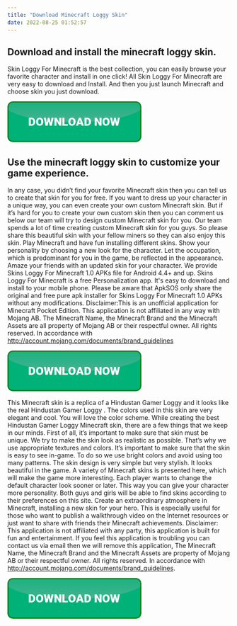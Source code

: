 ```yaml
---
title: "Download Minecraft Loggy Skin"
date: 2022-08-25 01:52:57
---
```


## Download and install the minecraft loggy skin.

Skin Loggy For Minecraft is the best collection, you can easily browse your favorite character and install in one click! All Skin Loggy For Minecraft are very easy to download and Install. And then you just launch Minecraft and choose skin you just download.

[![button](https://github.com/minecraftbay/minecraftbay.github.io/blob/main/dlbutton.png?raw=true)](https://minecraftsync.com/download-minecraft-skin)



## Use the minecraft loggy skin to customize your game experience.

In any case, you didn’t find your favorite Minecraft skin then you can tell us to create that skin for you for free. If you want to dress up your character in a unique way, you can even create your own custom Minecraft skin. But if it’s hard for you to create your own custom skin then you can comment us below our team will try to design custom Minecraft skin for you. Our team spends a lot of time creating custom Minecraft skin for you guys. So please share this beautiful skin with your fellow miners so they can also enjoy this skin.
Play Minecraft and have fun installing different skins. Show your personality by choosing a new look for the character. Let the occupation, which is predominant for you in the game, be reflected in the appearance. Amaze your friends with an updated skin for your character.
We provide Skins Loggy For Minecraft 1.0 APKs file for Android 4.4+ and up. Skins Loggy For Minecraft is a free Personalization app. It's easy to download and install to your mobile phone. Please be aware that ApkSOS only share the original and free pure apk installer for Skins Loggy For Minecraft 1.0 APKs without any modifications.
Disclaimer:This is an unofficial application for Minecraft Pocket Edition. This application is not affiliated in any way with Mojang AB. The Minecraft Name, the Minecraft Brand and the Minecraft Assets are all property of Mojang AB or their respectful owner. All rights reserved. In accordance with http://account.mojang.com/documents/brand_guidelines

[![button](https://github.com/minecraftbay/minecraftbay.github.io/blob/main/dlbutton.png?raw=true)](https://minecraftsync.com/download-minecraft-skin)


This Minecraft skin is a replica of a Hindustan Gamer Loggy and it looks like the real Hindustan Gamer Loggy . The colors used in this skin are very elegant and cool. You will love the color scheme. While creating the best Hindustan Gamer Loggy Minecraft skin, there are a few things that we keep in our minds. First of all, it’s important to make sure that skin must be unique. We try to make the skin look as realistic as possible. That’s why we use appropriate textures and colors. It’s important to make sure that the skin is easy to see in-game. To do so we use bright colors and avoid using too many patterns. The skin design is very simple but very stylish. It looks beautiful in the game.
A variety of Minecraft skins is presented here, which will make the game more interesting. Each player wants to change the default character look sooner or later. This way you can give your character more personality. Both guys and girls will be able to find skins according to their preferences on this site.
Create an extraordinary atmosphere in Minecraft, installing a new skin for your hero. This is especially useful for those who want to publish a walkthrough video on the Internet resources or just want to share with friends their Minecraft achievements.
Disclaimer: This application is not affiliated with any party, this application is built for fun and entertainment. If you feel this application is troubling you can contact us via email then we will remove this application, The Minecraft Name, the Minecraft Brand and the Minecraft Assets are property of Mojang AB or their respectful owner. All rights reserved. In accordance with http://account.mojang.com/documents/brand_guidelines.


[![button](https://github.com/minecraftbay/minecraftbay.github.io/blob/main/dlbutton.png?raw=true)](https://minecraftsync.com/download-minecraft-skin)